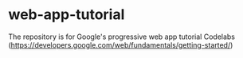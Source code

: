 # web-app-tutorial
The repository is for Google's progressive web app tutorial Codelabs (https://developers.google.com/web/fundamentals/getting-started/)
